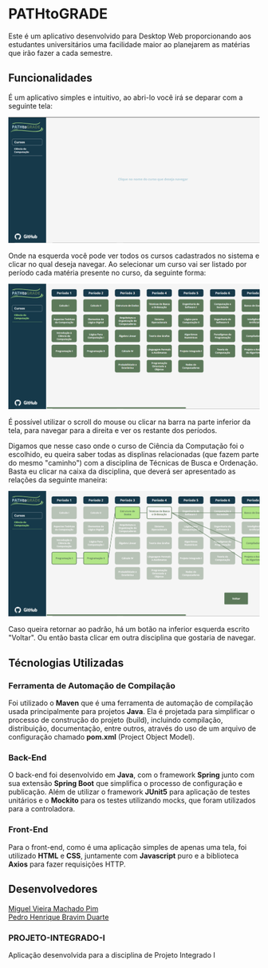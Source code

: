 # PATHtoGRADE

Este é um aplicativo desenvolvido para Desktop Web proporcionando aos estudantes universitários uma facilidade maior ao planejarem as matérias que irão fazer a cada semestre.

## Funcionalidades

É um aplicativo simples e intuitivo, ao abri-lo você irá se deparar com a seguinte tela:
  
![alt text](readme-images/image.png)

Onde na esquerda você pode ver todos os cursos cadastrados no sistema e clicar no qual deseja navegar. Ao selecionar um curso vai ser listado por período cada matéria presente no curso, da seguinte forma:

![alt text](readme-images/image-1.png)

É possível utilizar o scroll do mouse ou clicar na barra na parte inferior da tela, para navegar para a direita e ver os restante dos períodos.

Digamos que nesse caso onde o curso de Ciência da Computação foi o escolhido, eu queira saber todas as displinas relacionadas (que fazem parte do mesmo "caminho") com a disciplina de Técnicas de Busca e Ordenação. Basta eu clicar na caixa da disciplina, que deverá ser apresentado as relações da seguinte maneira:

![alt text](readme-images/image-2.png)

Caso queira retornar ao padrão, há um botão na inferior esquerda escrito "Voltar". Ou então basta clicar em outra disciplina que gostaria de navegar.

## Técnologias Utilizadas

### Ferramenta de Automação de Compilação

Foi utilizado o **Maven** que é uma ferramenta de automação de compilação usada principalmente para projetos **Java**. Ela é projetada para simplificar o processo de construção do projeto (build), incluindo compilação, distribuição, documentação, entre outros, através do uso de um arquivo de configuração chamado **pom.xml** (Project Object Model). 

### Back-End

O back-end foi desenvolvido em **Java**, com o framework **Spring** junto com sua extensão **Spring Boot** que simplifica o processo de configuração e publicação. Além de utilizar o framework **JUnit5** para aplicação de testes unitários e o **Mockito** para os testes utilizando mocks, que foram utilizados para a controladora.

### Front-End

Para o front-end, como é uma aplicação simples de apenas uma tela, foi utilizado **HTML** e **CSS**, juntamente com **Javascript** puro e a biblioteca **Axios** para fazer requisições HTTP.

## Desenvolvedores

[Miguel Vieira Machado Pim](https://github.com/MiguelPim01)  
[Pedro Henrique Bravim Duarte](https://github.com/PhenBD)

### PROJETO-INTEGRADO-I
Aplicação desenvolvida para a disciplina de Projeto Integrado I
